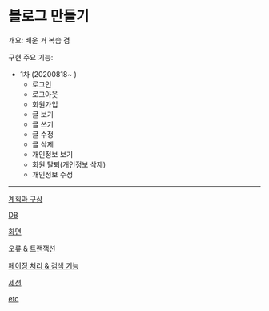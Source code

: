 # 블로그 만들기

개요: 배운 거 복습 겸

구현 주요 기능: 
* 1차 (20200818~ )
	* 로그인
	* 로그아웃
	* 회원가입
	* 글 보기
	* 글 쓰기
	* 글 수정
	* 글 삭제
	* 개인정보 보기
	* 회원 탈퇴(개인정보 삭제)
	* 개인정보 수정


-----------------------

[계획과 구상](./mkprocess/plan.md)


[DB](./mkprocess/aboutdb.md)


[화면](./mkprocess/front.md)


[오류 & 트랜잭션](./mkprocess/error.md)


[페이징 처리 & 검색 기능](./mkprocess/pagination.md)


[세션](./mkprocess/session.md)


[etc](./mkprocess/etc.md)